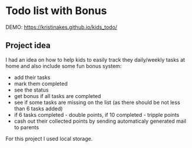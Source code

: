 # Todo list with Bonus

DEMO: https://kristinakes.github.io/kids_todo/

## Project idea
I had an idea on how to help kids to easily track they daily/weekly tasks at home and also include some fun bonus system:
 - add their tasks
 -  mark them completed
 -  see the status 
 - get bonus if all tasks are completed
 - see if some tasks are missing on the list (as there should be not less than 6 tasks added)
 - if 6 tasks completed - double points, if 10 completed - tripple points
 - cash out their collected points by sending automaticaly generated mail to parents

 For this project I used local storage.

